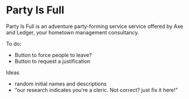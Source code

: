 # Party Is Full

Party Is Full is an adventure party-forming service service offered by Axe and Ledger, your hometown management consultancy.

To do:
- Button to force people to leave?
- Button to request a justification


Ideas
- random initial names and descriptions
- "our research indicates you're a cleric. Not correct? just fix it here!"